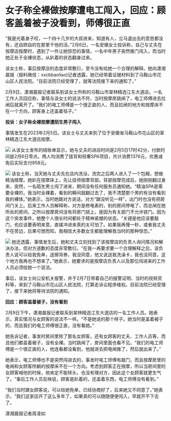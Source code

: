 # 女子称全裸做按摩遭电工闯入，回应：顾客盖着被子没看到，师傅很正直

“我是光着身子哎，一个四十几岁的大叔进来，知道有人，立马退出去的意思都没有，还自顾自的在那里干他的活。”2月6日，一名安徽女士投诉称，自己与丈夫在按摩店按摩时，遇到了一件让她惊恐的事情，一名中年男子突然推门闯入，而当时她正处于全裸状态，从趴着的状态翻身过来。

该女士称，事后按摩店的态度非常敷衍，至今没有给她一个合理的解释。她向潇湘晨报（报料微信：xxcbbaoliao)记者透露，她已经带着证据材料到了马鞍山市花山区人民法院。“目前法院已经受理了，就等法院接下来的通知了。”

2月9日，潇湘晨报记者联系到该女士所称的马鞍山市翠林精选江东大道店。一名工作人员回应称，事情与该女士的说法不符，当时按摩房跳闸了，电工师傅进去拉闸后就离开了。“我们的电工师傅是一个很正直的人，而且拉闸的地方和按摩床不在一个方向，顾客身上还盖着毯子。”

**投诉：女子称全裸按摩遭陌生男子闯入**

事情发生在2023年2月5日。该女士与丈夫来到了位于安徽省马鞍山市花山区的翠林精选江东大道店按摩。

![](https://inews.gtimg.com/newsapp_bt/0/15655467642/1000)
从该女士发布的结账单显示，她与丈夫的进店时间是2月5日17时42分，付款时间是2月6日零点。两人均消费了搓背和轻奢SPA项目，共计消费1376元，优惠减免后实际支付958元。

![](https://inews.gtimg.com/newsapp_bt/0/15655467644/1000)
该女士称，当天她与丈夫先在店内洗浴，洗完之后两人进入了一个包厢，想做精油按摩。她趴在按摩床上，先让技师按摩背部。背部按摩完成后，她刚刚翻过身来，突然，一名陌生男士闯了进来，期间没有任何服务员通知她。“精油SPA是需要全裸的，我当时全裸着，看到的瞬间就翻过去了，我不清楚那个男的有没有看到我的裸体。”她表示，当时她跟对方说话，对方“跟没听见一样”，出门时也没有把房间门关上。后来工作人员解释称，对方是修电表的，别的房间停电了，而总闸在她所处的房间，之所以按摩房间没有将房门锁上，是因为有关部门不允许锁门。因为这个突发事件，她整个人很长时间都处于精神紧绷的状态。“关键是他应该要敲门，也应该要表明来意，直接冲进来真的太可怕了。如果我再慢一秒，或者我丈夫不在旁边，后果可想而知，我相信大多数女生都能理解我当时的那种惊恐。”

![](https://inews.gtimg.com/newsapp_bt/0/15655467646/1000)
她还透露，事情发生后，她和丈夫立刻找到了该按摩店的负责人询问情况和解决办法，但对方道歉的态度非常敷衍。“在我一再要求要一个合理解释之后，该负责人说可以给我免单，送擦背券，我没同意，他又说送我洗澡卡，我也没同意，这个地方我再也不想来了。”她表示，她要求的是按摩店负责人以及那位闯进来的工作人员必须给她一个说法。

事后，该女士向公安机关报警，并于2月7日带着自己的报警证明、当时的视频资料等，来到了马鞍山市花山区人民法院，打算走诉讼程序维权。目前法院已经受理了，接下来她将等待法院的通知。

**回应：顾客盖着被子，没有看到**

2月9日下午，潇湘晨报记者联系到翠林精选江东大道店的一名工作人员。她表示，真实情况与女顾客的说法不一样。“不是她说的那个样子。她当时是盖着被子的，而且我们的电工师傅很正直，没有看她。”

她告诉记者，事发时房间里除了那名女顾客，还有女顾客的丈夫、工作人员等，而且他们都盖着被子，没有全裸。当时跳闸了，房间里面也看不见。“我们的电工师傅是一个很正直的人，他连看都没看到，他就进去把电闸推了，然后就出来了。”

她表示，电工师傅也不是突然闯进去的，事发时电工师傅有敲门，而且按摩房里的电闸和女顾客所躺的按摩床不在一个方向。考虑到顾客正在按摩，所以当房间里的女顾客喊他的时候，他肯定不能转头，也没有理对方，因此这个女顾客就更生气了。“事后工作人员反映说，顾客是趴着的，还盖着东西，电工师傅没有看到。”

“我们当时跟女顾客说，可以给她免单，已经协商好了，后来她又不同意了。”她表示，“我们这家店开了这么多年了，如果真的可以随随便便闯入，早就开不下去了。

潇湘晨报记者周凌如

